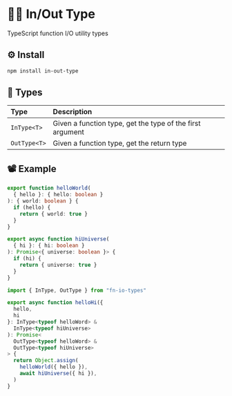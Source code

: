 # 🐕‍🦺 In/Out Type

TypeScript function I/O utility types

## ⚙️ Install

```bash
npm install in-out-type
```

## 👻 Types

| Type | Description |
| :--- | :--- |
| `InType<T>` | Given a function type, get the type of the first argument |
| `OutType<T>` | Given a function type, get the return type |

## 📽️ Example

```typescript
export function helloWorld(
  { hello }: { hello: boolean }
): { world: boolean } {
  if (hello) {
    return { world: true }
  }
}

export async function hiUniverse(
  { hi }: { hi: boolean }
): Promise<{ universe: boolean }> {
  if (hi) {
    return { universe: true }
  }
}

import { InType, OutType } from "fn-io-types"

export async function helloHi({
  hello,
  hi
}: InType<typeof helloWord> &
  InType<typeof hiUniverse>
): Promise<
  OutType<typeof helloWord> &
  OutType<typeof hiUniverse>
> {
  return Object.assign(
    helloWorld({ hello }),
    await hiUniverse({ hi }),
  )
}
```